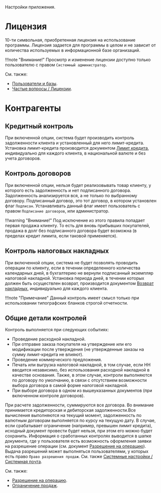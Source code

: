 Настройки приложения.

# Лицензия

10-ти символьная, приобретенная лицензия на использование программы. Лицензия задается для программы в целом и не зависит от количества используемых в информационной базе организаций.

!!!note "Внимание!"
	Просмотр и изменение лицензии доступно только пользователю с правом `Системный администратор`.

См. также:

- [Пользователи и базы](/users).
- [Частые вопросы / Лицензии](/faqlicense).

# Контрагенты

## Кредитный контроль <a name=CreditControl></a>

При включенной опции, система будет производить контроль задолженности клиента и установленный для него лимит-кредита. Установка лимит-кредита производится документом [Лимит кредита](/d/CreditLimit), индивидуально для каждого клиента, в национальной валюте и без учета договоров.

## Контроль договоров <a name=ContractsControl></a>

При включенной опции, нельзя будет реализовывать товар клиенту, у которого есть задолженность и нет подписанного договора. Задолженность анализируется вся, а не только по выбранному договору. Подписанный договор, это тот договор, в котором установлен флаг `Подписан`. Устанавливать данный флаг имеет пользователь с правом `Подписание договоров`, или администратор.

!!!warning "Внимание!"
	Под исключение из этого правила попадает первая продажа клиенту. То есть для вновь прибывших покупателей, продажа в долг без подписанного договора будет возможна (в пределах кредит лимита, если таковой применяется).

## Контроль налоговых накладных <a name=TaxInvoiceControl></a>

При включенной опции, система не будет позволять проводить операции по клиенту, если в течении определенного количества календарных дней, в бухгалтерию не вернули подписанный экземпляр налоговой накладной. Установка периода дней, в течении которых должен быть осуществлен возврат, производится документом [Возврат накладных](/d/InvoicesReturn), индивидуально для каждого клиента.

!!!note "Примечание"
	Данный контроль имеет смысл только при использовании типографских бланков строгой отчетности.

## Общие детали контролей <a name=ControlDetails></a>

Контроль выполняется при следующих событиях:

- Проведение расходной накладной.
- При отправке заказа покупателя на утверждение или его модификации после утверждения (не утвержденные заказы на сумму лимит-кредита не влияют).
- Проведение коммерческого предложения.
- Печать или выгрузка налоговой накладной, в том случае, если НН вводится независимо, без использования расходной накладной в качестве основания. Также, в этом случае, контроли выполняются по договору по умолчанию, в связи с отсутствием возможности выбора договора в самой форме налоговой накладной.
- При выборе договора в одном из вышеуказанных документов (при включенном контроле договоров).

При расчете задолженности, суммируются все договора. Во внимание принимается кредиторская и дебиторская задолженности.Все вычисления выполняются на текущий момент, задолженность по валютным договорам выполняется по курсу на текущую дату. В случае, если срабатывает ограничение (например, превышен лимит кредита), исходный документ провести будет нельзя, при этом его можно будет сохранить. Информация о сработанных контролях выводится в шапке документа, где у пользователя есть возможность оформления заявки на разрешение операции (см. документ [Разрешение на операцию](/d/SalesPermission)). Выдача разрешений может выполняться пользователями, у которых есть право `Право разрешения продаж`. См. также [Системные настройки / Системная почта](/cf/System#mail).

См. также:

- [Разрешение на операцию](/d/SalesPermission).
- [Ограничение продаж](/d/SalesRestriction).